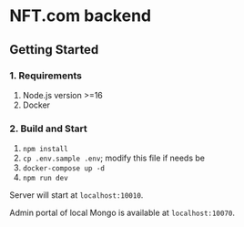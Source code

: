 # NFT.com backend

## Getting Started

### 1. Requirements

1. Node.js version >=16
2. Docker

### 2. Build and Start

1. `npm install`
2. `cp .env.sample .env`; modify this file if needs be
3. `docker-compose up -d`
4. `npm run dev`

Server will start at `localhost:10010`.

Admin portal of local Mongo is available at `localhost:10070`.
